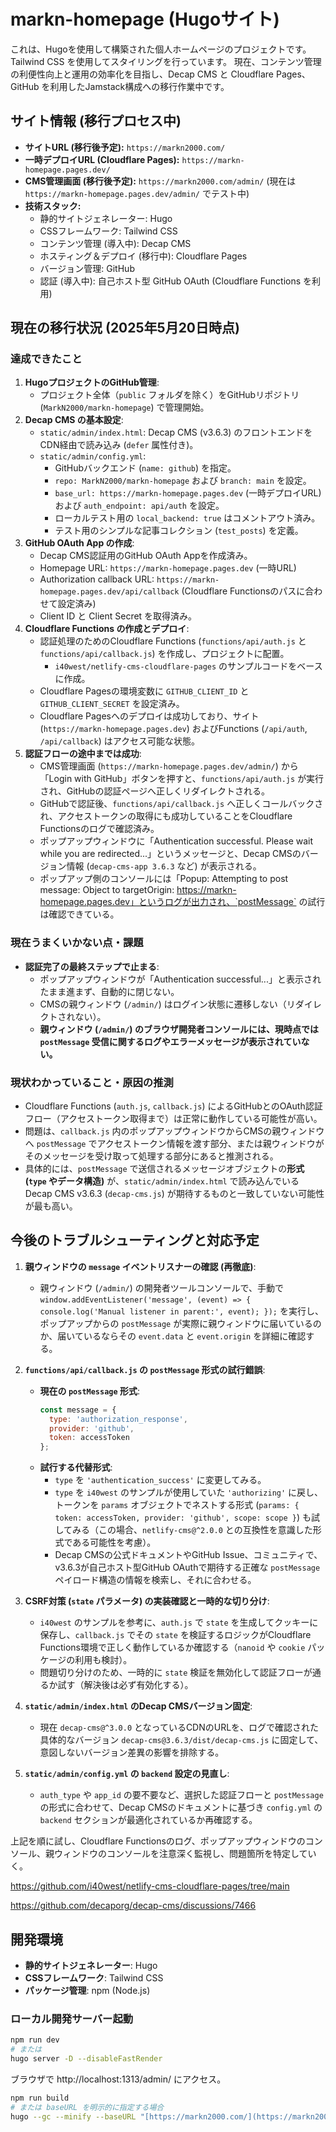# markn-homepage (Hugoサイト)

これは、Hugoを使用して構築された個人ホームページのプロジェクトです。Tailwind CSS を使用してスタイリングを行っています。
現在、コンテンツ管理の利便性向上と運用の効率化を目指し、Decap CMS と Cloudflare Pages、GitHub を利用したJamstack構成への移行作業中です。

## サイト情報 (移行プロセス中)

- **サイトURL (移行後予定):** `https://markn2000.com/`
- **一時デプロイURL (Cloudflare Pages):** `https://markn-homepage.pages.dev/`
- **CMS管理画面 (移行後予定):** `https://markn2000.com/admin/` (現在は `https://markn-homepage.pages.dev/admin/` でテスト中)
- **技術スタック:**
    - 静的サイトジェネレーター: Hugo
    - CSSフレームワーク: Tailwind CSS
    - コンテンツ管理 (導入中): Decap CMS
    - ホスティング＆デプロイ (移行中): Cloudflare Pages
    - バージョン管理: GitHub
    - 認証 (導入中): 自己ホスト型 GitHub OAuth (Cloudflare Functions を利用)

## 現在の移行状況 (2025年5月20日時点)

### 達成できたこと

1.  **HugoプロジェクトのGitHub管理**:
    * プロジェクト全体（`public` フォルダを除く）をGitHubリポジトリ (`MarkN2000/markn-homepage`) で管理開始。
2.  **Decap CMS の基本設定**:
    * `static/admin/index.html`: Decap CMS (v3.6.3) のフロントエンドをCDN経由で読み込み (`defer` 属性付き)。
    * `static/admin/config.yml`:
        * GitHubバックエンド (`name: github`) を指定。
        * `repo: MarkN2000/markn-homepage` および `branch: main` を設定。
        * `base_url: https://markn-homepage.pages.dev` (一時デプロイURL) および `auth_endpoint: api/auth` を設定。
        * ローカルテスト用の `local_backend: true` はコメントアウト済み。
        * テスト用のシンプルな記事コレクション (`test_posts`) を定義。
3.  **GitHub OAuth App の作成**:
    * Decap CMS認証用のGitHub OAuth Appを作成済み。
    * Homepage URL: `https://markn-homepage.pages.dev` (一時URL)
    * Authorization callback URL: `https://markn-homepage.pages.dev/api/callback` (Cloudflare Functionsのパスに合わせて設定済み)
    * Client ID と Client Secret を取得済み。
4.  **Cloudflare Functions の作成とデプロイ**:
    * 認証処理のためのCloudflare Functions (`functions/api/auth.js` と `functions/api/callback.js`) を作成し、プロジェクトに配置。
        * `i40west/netlify-cms-cloudflare-pages` のサンプルコードをベースに作成。
    * Cloudflare Pagesの環境変数に `GITHUB_CLIENT_ID` と `GITHUB_CLIENT_SECRET` を設定済み。
    * Cloudflare Pagesへのデプロイは成功しており、サイト (`https://markn-homepage.pages.dev`) およびFunctions (`/api/auth`, `/api/callback`) はアクセス可能な状態。
5.  **認証フローの途中までは成功**:
    * CMS管理画面 (`https://markn-homepage.pages.dev/admin/`) から「Login with GitHub」ボタンを押すと、`functions/api/auth.js` が実行され、GitHubの認証ページへ正しくリダイレクトされる。
    * GitHubで認証後、`functions/api/callback.js` へ正しくコールバックされ、アクセストークンの取得にも成功していることをCloudflare Functionsのログで確認済み。
    * ポップアップウィンドウに「Authentication successful. Please wait while you are redirected...」というメッセージと、Decap CMSのバージョン情報 (`decap-cms-app 3.6.3` など) が表示される。
    * ポップアップ側のコンソールには「Popup: Attempting to post message: Object to targetOrigin: https://markn-homepage.pages.dev」というログが出力され、`postMessage` の試行は確認できている。

### 現在うまくいかない点・課題

* **認証完了の最終ステップで止まる**:
    * ポップアップウィンドウが「Authentication successful...」と表示されたまま進まず、自動的に閉じない。
    * CMSの親ウィンドウ (`/admin/`) はログイン状態に遷移しない（リダイレクトされない）。
    * **親ウィンドウ (`/admin/`) のブラウザ開発者コンソールには、現時点では `postMessage` 受信に関するログやエラーメッセージが表示されていない。**

### 現状わかっていること・原因の推測

* Cloudflare Functions (`auth.js`, `callback.js`) によるGitHubとのOAuth認証フロー（アクセストークン取得まで）は正常に動作している可能性が高い。
* 問題は、`callback.js` 内のポップアップウィンドウからCMSの親ウィンドウへ `postMessage` でアクセストークン情報を渡す部分、または親ウィンドウがそのメッセージを受け取って処理する部分にあると推測される。
* 具体的には、`postMessage` で送信されるメッセージオブジェクトの**形式 (`type` やデータ構造)** が、`static/admin/index.html` で読み込んでいるDecap CMS v3.6.3 (`decap-cms.js`) が期待するものと一致していない可能性が最も高い。

## 今後のトラブルシューティングと対応予定

1.  **親ウィンドウの `message` イベントリスナーの確認 (再徹底)**:
    * 親ウィンドウ (`/admin/`) の開発者ツールコンソールで、手動で `window.addEventListener('message', (event) => { console.log('Manual listener in parent:', event); });` を実行し、ポップアップからの `postMessage` が実際に親ウィンドウに届いているのか、届いているならその `event.data` と `event.origin` を詳細に確認する。

2.  **`functions/api/callback.js` の `postMessage` 形式の試行錯誤**:
    * **現在の `postMessage` 形式**:
        ```javascript
        const message = {
          type: 'authorization_response',
          provider: 'github',
          token: accessToken
        };
        ```
    * **試行する代替形式**:
        * `type` を `'authentication_success'` に変更してみる。
        * `type` を `i40west` のサンプルが使用していた `'authorizing'` に戻し、トークンを `params` オブジェクトでネストする形式 (`params: { token: accessToken, provider: 'github', scope: scope }`) も試してみる（この場合、`netlify-cms@^2.0.0` との互換性を意識した形式である可能性を考慮）。
        * Decap CMSの公式ドキュメントやGitHub Issue、コミュニティで、v3.6.3が自己ホスト型GitHub OAuthで期待する正確な `postMessage` ペイロード構造の情報を検索し、それに合わせる。

3.  **CSRF対策 (`state` パラメータ) の実装確認と一時的な切り分け**:
    * `i40west` のサンプルを参考に、`auth.js` で `state` を生成してクッキーに保存し、`callback.js` でその `state` を検証するロジックがCloudflare Functions環境で正しく動作しているか確認する（`nanoid` や `cookie` パッケージの利用も検討）。
    * 問題切り分けのため、一時的に `state` 検証を無効化して認証フローが通るか試す（解決後は必ず有効化する）。

4.  **`static/admin/index.html` のDecap CMSバージョン固定**:
    * 現在 `decap-cms@^3.0.0` となっているCDNのURLを、ログで確認された具体的なバージョン `decap-cms@3.6.3/dist/decap-cms.js` に固定して、意図しないバージョン差異の影響を排除する。

5.  **`static/admin/config.yml` の `backend` 設定の見直し**:
    * `auth_type` や `app_id` の要不要など、選択した認証フローと `postMessage` の形式に合わせて、Decap CMSのドキュメントに基づき `config.yml` の `backend` セクションが最適化されているか再確認する。

上記を順に試し、Cloudflare Functionsのログ、ポップアップウィンドウのコンソール、親ウィンドウのコンソールを注意深く監視し、問題箇所を特定していく。

https://github.com/i40west/netlify-cms-cloudflare-pages/tree/main

https://github.com/decaporg/decap-cms/discussions/7466

## 開発環境

- **静的サイトジェネレーター**: Hugo
- **CSSフレームワーク**: Tailwind CSS
- **パッケージ管理**: npm (Node.js)

### ローカル開発サーバー起動

```bash
npm run dev
# または
hugo server -D --disableFastRender

```
ブラウザで 
http://localhost:1313/admin/
にアクセス。

```bash
npm run build
# または baseURL を明示的に指定する場合
hugo --gc --minify --baseURL "[https://markn2000.com/](https://markn2000.com/)"
```